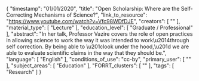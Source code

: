 {
    "timestamp": "01/01/2020",
    "title": "Open Scholarship: Where are the Self-Correcting Mechanisms of Science?",
    "link_to_resource": "https://www.youtube.com/watch?v=Vfc98WDfDJE",
    "creators": [
        ""
    ],
    "material_type": [
        "Lecture"
    ],
    "education_level": [
        "Graduate / Professional"
    ],
    "abstract": "In her talk, Professor Vazire covers the role of open practices in allowing science to work the way it was intended to work\u2014through self correction. By being able to \u201clook under the hood,\u201d we are able to evaluate scientific claims in the way that they should be.",
    "language": [
        "English"
    ],
    "conditions_of_use": "cc-by",
    "primary_user": [
        ""
    ],
    "subject_areas": [
        "Education"
    ],
    "FORRT_clusters": [
        ""
    ],
    "tags": [
        "Research"
    ]
}